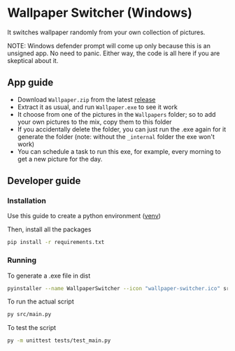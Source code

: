 # Wallpaper Switcher (Windows)

It switches wallpaper randomly from your own collection of pictures.

NOTE: Windows defender prompt will come up only because this is an unsigned app. No need to panic. Either way, the code is all here if you are skeptical about it.

## App guide

- Download `Wallpaper.zip` from the latest [release](https://github.com/hasan-abir/wallpaper-switcher/releases)
- Extract it as usual, and run `Wallpaper.exe` to see it work
- It choose from one of the pictures in the `Wallpapers` folder; so to add your own pictures to the mix, copy them to this folder
- If you accidentally delete the folder, you can just run the .exe again for it generate the folder (note: without the `_internal` folder the exe won't work)
- You can schedule a task to run this exe, for example, every morning to get a new picture for the day.

## Developer guide

### Installation

Use this guide to create a python environment ([venv](https://docs.python.org/3/library/venv.html))

Then, install all the packages

```bash
pip install -r requirements.txt
```

### Running

To generate a .exe file in dist

```bash
pyinstaller --name WallpaperSwitcher --icon "wallpaper-switcher.ico" src/main.py
```

To run the actual script

```bash
py src/main.py
```

To test the script

```bash
py -m unittest tests/test_main.py
```
